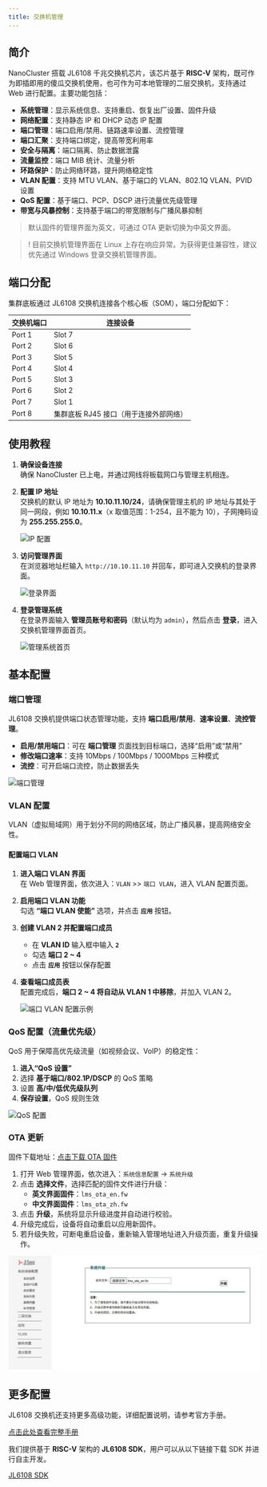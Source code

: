 ```yaml
---
title: 交换机管理
---
```


## 简介

NanoCluster 搭载 JL6108 千兆交换机芯片，该芯片基于 **RISC-V** 架构，既可作为即插即用的傻瓜交换机使用，也可作为可本地管理的二层交换机，支持通过 Web 进行配置。主要功能包括：

- **系统管理**：显示系统信息、支持重启、恢复出厂设置、固件升级  
- **网络配置**：支持静态 IP 和 DHCP 动态 IP 配置  
- **端口管理**：端口启用/禁用、链路速率设置、流控管理  
- **端口汇聚**：支持端口绑定，提高带宽利用率  
- **安全与隔离**：端口隔离、防止数据泄露  
- **流量监控**：端口 MIB 统计、流量分析  
- **环路保护**：防止网络环路，提升网络稳定性  
- **VLAN 配置**：支持 MTU VLAN、基于端口的 VLAN、802.1Q VLAN、PVID 设置  
- **QoS 配置**：基于端口、PCP、DSCP 进行流量优先级管理  
- **带宽与风暴控制**：支持基于端口的带宽限制与广播风暴抑制

> 默认固件的管理界面为英文，可通过 OTA 更新切换为中英文界面。

>! 目前交换机管理界面在 Linux 上存在响应异常。为获得更佳兼容性，建议优先通过 Windows 登录交换机管理界面。

## 端口分配

集群底板通过 JL6108 交换机连接各个核心板（SOM），端口分配如下：

| 交换机端口 | 连接设备                             |
|------------|--------------------------------------|
| Port 1     | Slot 7                               |
| Port 2     | Slot 6                               |
| Port 3     | Slot 5                               |
| Port 4     | Slot 4                               |
| Port 5     | Slot 3                               |
| Port 6     | Slot 2                               |
| Port 7     | Slot 1                               |
| Port 8     | 集群底板 RJ45 接口（用于连接外部网络）   |

## 使用教程

1. **确保设备连接**  
   确保 NanoCluster 已上电，并通过网线将板载网口与管理主机相连。

2. **配置 IP 地址**  
   交换机的默认 IP 地址为 **10.10.11.10/24**，请确保管理主机的 IP 地址与其处于同一网段，例如 **10.10.11.x**（x 取值范围：1-254，且不能为 10），子网掩码设为 **255.255.255.0**。  

   ![IP 配置](./assets/ip.jpeg)

3. **访问管理界面**  
   在浏览器地址栏输入 `http://10.10.11.10` 并回车，即可进入交换机的登录界面。  

   ![登录界面](./assets/login.jpeg)

4. **登录管理系统**  
   在登录界面输入 **管理员账号和密码**（默认均为 `admin`），然后点击 **登录**，进入交换机管理界面首页。  

   ![管理系统首页](./assets/homepage.jpeg)

## 基本配置

### 端口管理
JL6108 交换机提供端口状态管理功能，支持 **端口启用/禁用**、**速率设置**、**流控管理**。
- **启用/禁用端口**：可在 **端口管理** 页面找到目标端口，选择“启用”或“禁用”  
- **修改端口速率**：支持 10Mbps / 100Mbps / 1000Mbps 三种模式  
- **流控**：可开启端口流控，防止数据丢失  

![端口管理](./assets/portsetting.jpeg)

### VLAN 配置
VLAN（虚拟局域网）用于划分不同的网络区域，防止广播风暴，提高网络安全性。

#### 配置端口 VLAN

1. **进入端口 VLAN 界面**  
   在 Web 管理界面，依次进入：`VLAN` >> `端口 VLAN`，进入 VLAN 配置页面。

2. **启用端口 VLAN 功能**  
   勾选 **“端口 VLAN 使能”** 选项，并点击 **`应用`** 按钮。

3. **创建 VLAN 2 并配置端口成员**  
   - 在 **VLAN ID** 输入框中输入 **`2`**  
   - 勾选 **端口 2 ~ 4**  
   - 点击 **`应用`** 按钮以保存配置  

4. **查看端口成员表**  
   配置完成后，**端口 2 ~ 4 将自动从 VLAN 1 中移除**，并加入 VLAN 2。  

   ![端口 VLAN 配置示例](./assets/vlan.jpeg)

### QoS 配置（流量优先级）
QoS 用于保障高优先级流量（如视频会议、VoIP）的稳定性：
1. **进入“QoS 设置”**  
2. 选择 **基于端口/802.1P/DSCP** 的 QoS 策略  
3. 设置 **高/中/低优先级队列**  
4. **保存设置**，QoS 规则生效  

![QoS 配置](./assets/qos.jpeg)

### OTA 更新

固件下载地址：[点击下载 OTA 固件](./assets/firmware.zip)

1. 打开 Web 管理界面，依次进入：`系统信息配置` → `系统升级`
2. 点击 **选择文件**，选择匹配的固件文件进行升级：
   - **英文界面固件**：`lms_ota_en.fw`
   - **中文界面固件**：`lms_ota_zh.fw`
3. 点击 **升级**，系统将显示升级进度并自动进行校验。
4. 升级完成后，设备将自动重启以应用新固件。
5. 若升级失败，可断电重启设备，重新输入管理地址进入升级页面，重复升级操作。

![OTA](./assets/upgrade.jpeg)

## 更多配置

JL6108 交换机还支持更多高级功能，详细配置说明，请参考官方手册。

[点击此处查看完整手册](https://dl.sipeed.com/shareURL/Cluster/NanoCluster/06_Switch_JL6108)

我们提供基于 **RISC-V** 架构的 **JL6108 SDK**，用户可以从以下链接下载 SDK 并进行自主开发。

[JL6108 SDK](https://dl.sipeed.com/shareURL/Cluster/NanoCluster/06_Switch_JL6108)